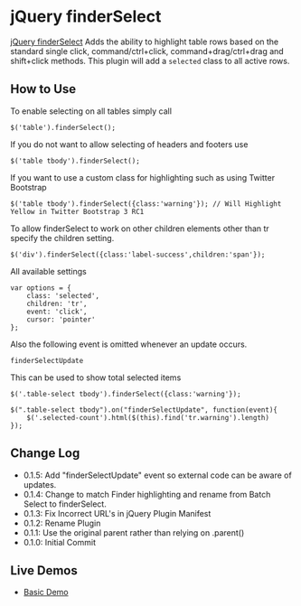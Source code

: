 # jQuery finderSelect

[jQuery finderSelect](http://github.com/evulse/finderselect) Adds the ability to highlight table rows based on the standard single click, command/ctrl+click, command+drag/ctrl+drag and shift+click methods. This plugin will add a `selected` class to all active rows.

## How to Use

To enable selecting on all tables simply call

    $('table').finderSelect();

If you do not want to allow selecting of headers and footers use

    $('table tbody').finderSelect();

If you want to use a custom class for highlighting such as using Twitter Bootstrap

    $('table tbody').finderSelect({class:'warning'}); // Will Highlight Yellow in Twitter Bootstrap 3 RC1

To allow finderSelect to work on other children elements other than tr specify the children setting.

    $('div').finderSelect({class:'label-success',children:'span'});

All available settings

    var options = {
        class: 'selected',
        children: 'tr',
        event: 'click',
        cursor: 'pointer'
    };

Also the following event is omitted whenever an update occurs.

    finderSelectUpdate

This can be used to show total selected items

    $('.table-select tbody').finderSelect({class:'warning'});

    $(".table-select tbody").on("finderSelectUpdate", function(event){
        $('.selected-count').html($(this).find('tr.warning').length)
    });

## Change Log

*    0.1.5: Add "finderSelectUpdate" event so external code can be aware of updates.
*    0.1.4: Change to match Finder highlighting and rename from Batch Select to finderSelect.
*    0.1.3: Fix Incorrect URL's in jQuery Plugin Manifest
*    0.1.2: Rename Plugin
*    0.1.1: Use the original parent rather than relying on .parent()
*    0.1.0: Initial Commit


## Live Demos
*    [Basic Demo](http://evulse.github.io/bulkselect "jQuery finderSelect - Demo")

